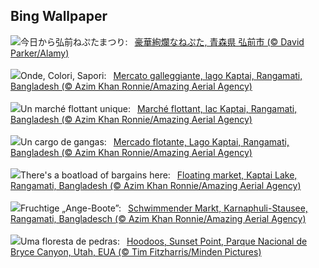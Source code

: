 ## Bing Wallpaper
![](https://www.bing.com/th?id=OHR.Nebuta2024_JA-JP7778073736_UHD.jpg&w=1000)今日から弘前ねぷたまつり:&nbsp;&ensp;[豪華絢爛なねぷた, 青森県 弘前市 (© David Parker/Alamy)](https://www.bing.com/th?id=OHR.Nebuta2024_JA-JP7778073736_UHD.jpg)
<br><br/>
![](https://www.bing.com/th?id=OHR.KaptaiLake_IT-IT3135317683_UHD.jpg&w=1000)Onde, Colori, Sapori:&nbsp;&ensp;[Mercato galleggiante, lago Kaptai, Rangamati, Bangladesh (© Azim Khan Ronnie/Amazing Aerial Agency)](https://www.bing.com/th?id=OHR.KaptaiLake_IT-IT3135317683_UHD.jpg)
<br><br/>
![](https://www.bing.com/th?id=OHR.KaptaiLake_FR-FR1329932845_UHD.jpg&w=1000)Un marché flottant unique:&nbsp;&ensp;[Marché flottant, lac Kaptai, Rangamati, Bangladesh (© Azim Khan Ronnie/Amazing Aerial Agency)](https://www.bing.com/th?id=OHR.KaptaiLake_FR-FR1329932845_UHD.jpg)
<br><br/>
![](https://www.bing.com/th?id=OHR.KaptaiLake_ES-ES3810492985_UHD.jpg&w=1000)Un cargo de gangas:&nbsp;&ensp;[Mercado flotante, Lago Kaptai, Rangamati, Bangladesh (© Azim Khan Ronnie/Amazing Aerial Agency)](https://www.bing.com/th?id=OHR.KaptaiLake_ES-ES3810492985_UHD.jpg)
<br><br/>
![](https://www.bing.com/th?id=OHR.KaptaiLake_EN-GB8876933727_UHD.jpg&w=1000)There's a boatload of bargains here:&nbsp;&ensp;[Floating market, Kaptai Lake, Rangamati, Bangladesh (© Azim Khan Ronnie/Amazing Aerial Agency)](https://www.bing.com/th?id=OHR.KaptaiLake_EN-GB8876933727_UHD.jpg)
<br><br/>
![](https://www.bing.com/th?id=OHR.KaptaiLake_DE-DE6482554434_UHD.jpg&w=1000)Fruchtige „Ange-Boote”:&nbsp;&ensp;[Schwimmender Markt, Karnaphuli-Stausee, Rangamati, Bangladesch (© Azim Khan Ronnie/Amazing Aerial Agency)](https://www.bing.com/th?id=OHR.KaptaiLake_DE-DE6482554434_UHD.jpg)
<br><br/>
![](https://www.bing.com/th?id=OHR.HoodoosBryce_PT-BR8116004606_UHD.jpg&w=1000)Uma floresta de pedras:&nbsp;&ensp;[Hoodoos, Sunset Point, Parque Nacional de Bryce Canyon, Utah, EUA (© Tim Fitzharris/Minden Pictures)](https://www.bing.com/th?id=OHR.HoodoosBryce_PT-BR8116004606_UHD.jpg)
<br><br/>
